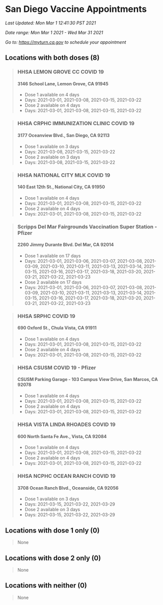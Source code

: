 # San Diego Vaccine Appointments
*Last Updated: Mon Mar 1 12:41:30 PST 2021*

*Date range: Mon Mar 1 2021 - Wed Mar 31 2021*

*Go to: <https://myturn.ca.gov> to schedule your appointment*


## Locations with both doses (8)

>### HHSA LEMON GROVE CC COVID 19
>#### 3146 School Lane, Lemon Grove, CA 91945
>- Dose 1 available on 4 days
>  - Days: 2021-03-01, 2021-03-08, 2021-03-15, 2021-03-22
>- Dose 2 available on 4 days
>  - Days: 2021-03-01, 2021-03-08, 2021-03-15, 2021-03-22

>### HHSA CRPHC IMMUNIZATION CLINIC COVID 19
>#### 3177 Oceanview Blvd., San Diego, CA 92113
>- Dose 1 available on 3 days
>  - Days: 2021-03-08, 2021-03-15, 2021-03-22
>- Dose 2 available on 3 days
>  - Days: 2021-03-08, 2021-03-15, 2021-03-22

>### HHSA NATIONAL CITY MLK COVID 19
>#### 140 East 12th St., National City, CA 91950
>- Dose 1 available on 4 days
>  - Days: 2021-03-01, 2021-03-08, 2021-03-15, 2021-03-22
>- Dose 2 available on 4 days
>  - Days: 2021-03-01, 2021-03-08, 2021-03-15, 2021-03-22

>### Scripps Del Mar Fairgrounds Vaccination Super Station - Pfizer
>#### 2260 Jimmy Durante Blvd.  Del Mar, CA 92014
>- Dose 1 available on 17 days
>  - Days: 2021-03-01, 2021-03-06, 2021-03-07, 2021-03-08, 2021-03-09, 2021-03-10, 2021-03-11, 2021-03-13, 2021-03-14, 2021-03-15, 2021-03-16, 2021-03-17, 2021-03-18, 2021-03-20, 2021-03-21, 2021-03-22, 2021-03-23
>- Dose 2 available on 17 days
>  - Days: 2021-03-01, 2021-03-06, 2021-03-07, 2021-03-08, 2021-03-09, 2021-03-10, 2021-03-11, 2021-03-13, 2021-03-14, 2021-03-15, 2021-03-16, 2021-03-17, 2021-03-18, 2021-03-20, 2021-03-21, 2021-03-22, 2021-03-23

>### HHSA SRPHC COVID 19
>#### 690 Oxford St., Chula Vista, CA 91911
>- Dose 1 available on 4 days
>  - Days: 2021-03-01, 2021-03-08, 2021-03-15, 2021-03-22
>- Dose 2 available on 4 days
>  - Days: 2021-03-01, 2021-03-08, 2021-03-15, 2021-03-22

>### HHSA CSUSM COVID 19 - Pfizer
>#### CSUSM Parking Garage - 103 Campus View Drive, San Marcos, CA 92078
>- Dose 1 available on 4 days
>  - Days: 2021-03-01, 2021-03-08, 2021-03-15, 2021-03-22
>- Dose 2 available on 4 days
>  - Days: 2021-03-01, 2021-03-08, 2021-03-15, 2021-03-22

>### HHSA VISTA LINDA RHOADES COVID 19
>#### 600 North Santa Fe Ave., Vista, CA 92084
>- Dose 1 available on 4 days
>  - Days: 2021-03-01, 2021-03-08, 2021-03-15, 2021-03-22
>- Dose 2 available on 4 days
>  - Days: 2021-03-01, 2021-03-08, 2021-03-15, 2021-03-22

>### HHSA NCPHC OCEAN RANCH COVID 19
>#### 3708 Ocean Ranch Blvd., Oceanside, CA 92056
>- Dose 1 available on 3 days
>  - Days: 2021-03-15, 2021-03-22, 2021-03-29
>- Dose 2 available on 3 days
>  - Days: 2021-03-15, 2021-03-22, 2021-03-29

## Locations with dose 1 only (0)

>None

## Locations with dose 2 only (0)

>None

## Locations with neither (0)

>None

